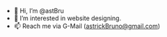 - 👋 Hi, I’m @astBru
- 👀 I’m interested in website designing.
- 📫 Reach me via G-Mail (astrickBruno@gmail.com)
